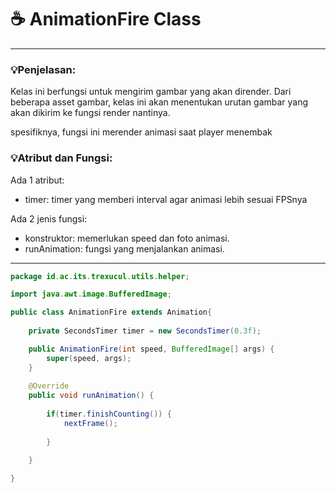 # ☕️ AnimationFire Class

****
### 💡Penjelasan:
Kelas ini berfungsi untuk mengirim gambar yang akan dirender.
Dari beberapa asset gambar, kelas ini akan menentukan urutan
gambar yang akan dikirim ke fungsi render nantinya.

spesifiknya, fungsi ini merender animasi saat player menembak

### 💡Atribut dan Fungsi:
Ada 1 atribut:   
- timer: timer yang memberi interval agar animasi lebih sesuai FPSnya

Ada 2 jenis fungsi:
- konstruktor: memerlukan speed dan foto animasi.
- runAnimation: fungsi yang menjalankan animasi.

****
```java
package id.ac.its.trexucul.utils.helper;

import java.awt.image.BufferedImage;

public class AnimationFire extends Animation{
	
	private SecondsTimer timer = new SecondsTimer(0.3f);

	public AnimationFire(int speed, BufferedImage[] args) {
		super(speed, args);
	}
	
	@Override
	public void runAnimation() {
		
		if(timer.finishCounting()) {
			nextFrame();
			
		}
		
	}

}
```
